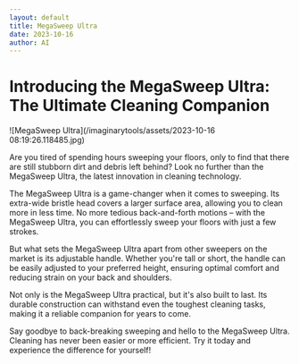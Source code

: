 ```yaml
---
layout: default
title: MegaSweep Ultra
date: 2023-10-16
author: AI
---
```


# Introducing the MegaSweep Ultra: The Ultimate Cleaning Companion

![MegaSweep Ultra](/imaginarytools/assets/2023-10-16 08:19:26.118485.jpg)

Are you tired of spending hours sweeping your floors, only to find that there are still stubborn dirt and debris left behind? Look no further than the MegaSweep Ultra, the latest innovation in cleaning technology.

The MegaSweep Ultra is a game-changer when it comes to sweeping. Its extra-wide bristle head covers a larger surface area, allowing you to clean more in less time. No more tedious back-and-forth motions – with the MegaSweep Ultra, you can effortlessly sweep your floors with just a few strokes.

But what sets the MegaSweep Ultra apart from other sweepers on the market is its adjustable handle. Whether you're tall or short, the handle can be easily adjusted to your preferred height, ensuring optimal comfort and reducing strain on your back and shoulders.

Not only is the MegaSweep Ultra practical, but it's also built to last. Its durable construction can withstand even the toughest cleaning tasks, making it a reliable companion for years to come.

Say goodbye to back-breaking sweeping and hello to the MegaSweep Ultra. Cleaning has never been easier or more efficient. Try it today and experience the difference for yourself!
